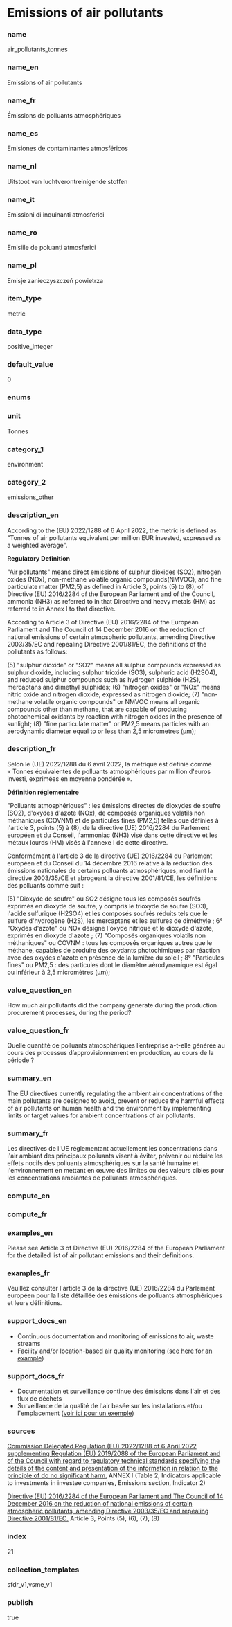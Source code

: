 # Emissions of air pollutants

### name

air_pollutants_tonnes

### name_en

Emissions of air pollutants

### name_fr

Émissions de polluants atmosphériques

### name_es

Emisiones de contaminantes atmosféricos

### name_nl

Uitstoot van luchtverontreinigende stoffen

### name_it

Emissioni di inquinanti atmosferici

### name_ro

Emisiile de poluanți atmosferici

### name_pl

Emisje zanieczyszczeń powietrza

### item_type

metric

### data_type

positive_integer

### default_value

0

### enums



### unit

Tonnes

### category_1

environment

### category_2

emissions_other

### description_en

According to the (EU) 2022/1288 of 6 April 2022, the metric is defined as "Tonnes of air pollutants equivalent per million EUR invested, expressed as a weighted average".

**Regulatory Definition**

"Air pollutants" means direct emissions of sulphur dioxides (SO2), nitrogen oxides (NOx), non-methane volatile organic compounds(NMVOC), and fine particulate matter (PM2,5) as defined in Article 3, points (5) to (8), of Directive (EU) 2016/2284 of the European Parliament and of the Council, ammonia (NH3) as referred to in that Directive and heavy metals (HM) as referred to in Annex I to that directive.

According to Article 3 of Directive (EU) 2016/2284 of the European Parliament and The Council of 14 December 2016 on the reduction of national emissions of certain atmospheric pollutants, amending Directive 2003/35/EC and repealing Directive 2001/81/EC, the definitions of the pollutants as follows:

(5) "sulphur dioxide" or "SO2" means all sulphur compounds expressed as sulphur dioxide, including sulphur trioxide (SO3), sulphuric acid (H2SO4), and reduced sulphur compounds such as hydrogen sulphide (H2S), mercaptans and dimethyl sulphides;
(6) "nitrogen oxides" or "NOx" means nitric oxide and nitrogen dioxide, expressed as nitrogen dioxide;
(7) "non-methane volatile organic compounds" or NMVOC means all organic compounds other than methane, that are capable of producing photochemical oxidants by reaction with nitrogen oxides in the presence of sunlight;
(8) "fine particulate matter" or PM2,5 means particles with an aerodynamic diameter equal to or less than 2,5 micrometres (μm);

### description_fr

Selon le (UE) 2022/1288 du 6 avril 2022, la métrique est définie comme « Tonnes équivalentes de polluants atmosphériques par million d'euros investi, exprimées en moyenne pondérée ».

**Définition réglementaire**

"Polluants atmosphériques" : les émissions directes de dioxydes de soufre (SO2), d'oxydes d'azote (NOx), de composés organiques volatils non méthaniques (COVNM) et de particules fines (PM2,5) telles que définies à l'article 3, points (5) à (8), de la directive (UE) 2016/2284 du Parlement européen et du Conseil, l'ammoniac (NH3) visé dans cette directive et les métaux lourds (HM) visés à l'annexe I de cette directive.

Conformément à l'article 3 de la directive (UE) 2016/2284 du Parlement européen et du Conseil du 14 décembre 2016 relative à la réduction des émissions nationales de certains polluants atmosphériques, modifiant la directive 2003/35/CE et abrogeant la directive 2001/81/CE, les définitions des polluants comme suit :

(5) "Dioxyde de soufre" ou SO2 désigne tous les composés soufrés exprimés en dioxyde de soufre, y compris le trioxyde de soufre (SO3), l'acide sulfurique (H2SO4) et les composés soufrés réduits tels que le sulfure d'hydrogène (H2S), les mercaptans et les sulfures de diméthyle ;
6° "Oxydes d'azote" ou NOx désigne l'oxyde nitrique et le dioxyde d'azote, exprimés en dioxyde d'azote ;
(7) "Composés organiques volatils non méthaniques" ou COVNM : tous les composés organiques autres que le méthane, capables de produire des oxydants photochimiques par réaction avec des oxydes d'azote en présence de la lumière du soleil ;
8° "Particules fines" ou PM2,5 : des particules dont le diamètre aérodynamique est égal ou inférieur à 2,5 micromètres (μm);
 

### value_question_en

How much air pollutants did the company generate during the production procurement processes, during the period?

### value_question_fr

Quelle quantité de polluants atmosphériques l’entreprise a-t-elle générée au cours des processus d’approvisionnement en production, au cours de la période ?

### summary_en

The EU directives currently regulating the ambient air concentrations of the main pollutants are designed to avoid, prevent or reduce the harmful effects of air pollutants on human health and the environment by implementing limits or target values for ambient concentrations of air pollutants.

### summary_fr

Les directives de l'UE réglementant actuellement les concentrations dans l'air ambiant des principaux polluants visent à éviter, prévenir ou réduire les effets nocifs des polluants atmosphériques sur la santé humaine et l'environnement en mettant en œuvre des limites ou des valeurs cibles pour les concentrations ambiantes de polluants atmosphériques.

### compute_en


### compute_fr


### examples_en

Please see Article 3 of Directive (EU) 2016/2284 of the European Parliament for the detailed list of air pollutant emissions and their definitions.

### examples_fr

Veuillez consulter l'article 3 de la directive (UE) 2016/2284 du Parlement européen pour la liste détaillée des émissions de polluants atmosphériques et leurs définitions.

### support_docs_en

- Continuous documentation and monitoring of emissions to air, waste streams
- Facility and/or location-based air quality monitoring ([see here for an example](https://www.clarity.io/))


### support_docs_fr

- Documentation et surveillance continue des émissions dans l'air et des flux de déchets
- Surveillance de la qualité de l'air basée sur les installations et/ou l'emplacement ([voir ici pour un exemple](https://www.clarity.io/))

### sources

[Commission Delegated Regulation (EU) 2022/1288 of 6 April 2022 supplementing Regulation (EU) 2019/2088 of the European Parliament and of the Council with regard to regulatory technical standards specifying the details of the content and presentation of the information in relation to the principle of do no significant harm.](https://eur-lex.europa.eu/eli/reg_del/2022/1288/oj)
ANNEX I (Table 2, Indicators applicable to investments in investee companies, Emissions section, Indicator 2)

[Directive (EU) 2016/2284 of the European Parliament and The Council of 14 December 2016 on the reduction of national emissions of certain atmospheric pollutants, amending Directive 2003/35/EC and repealing Directive 2001/81/EC.](https://eur-lex.europa.eu/legal-content/EN/TXT/?uri=uriserv%3AOJ.L_.2016.344.01.0001.01.ENG)
Article 3, Points (5), (6), (7), (8)


            
### index

21

### collection_templates

sfdr_v1,vsme_v1

### publish

true
